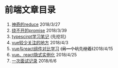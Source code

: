 # 前端文章目录

1. [神奇的reduce](https://github.com/limengke123/my-note/blob/master/%E5%89%8D%E7%AB%AF/%E7%A5%9E%E5%A5%87%E7%9A%84reduce.md) 2018/3/27
2. [绕不开的promise](https://github.com/limengke123/my-note/blob/master/%E5%89%8D%E7%AB%AF/%E7%BB%95%E4%B8%8D%E5%BC%80%E7%9A%84promise.md) 2018/3/39
3. [typescirpt学习笔记](https://github.com/limengke123/my-note/blob/master/%E5%89%8D%E7%AB%AF/typescript%E5%AD%A6%E4%B9%A0%E7%AC%94%E8%AE%B0.md)  (先挖坑)
4. [vue较少关注的地方](https://github.com/limengke123/my-note/blob/master/%E5%89%8D%E7%AB%AF/vue%E8%BE%83%E5%B0%91%E5%85%B3%E6%B3%A8%E7%9A%84%E5%9C%B0%E6%96%B9.md) 2018/4/3
5. [vue与react组件对比学习](https://github.com/limengke123/my-note/blob/master/%E5%89%8D%E7%AB%AF/vue%E8%BE%83%E5%B0%91%E5%85%B3%E6%B3%A8%E7%9A%84%E5%9C%B0%E6%96%B9.md) ~~(另一个坑先挖着)~~2018/4/15
6. [vue、react隐式实例化](https://github.com/limengke123/my-note/blob/master/%E5%89%8D%E7%AB%AF/vue%E3%80%81react%E9%9A%90%E5%BC%8F%E5%AE%9E%E4%BE%8B%E5%8C%96.md) 2018/4/25
7. [一次面试记录]() 2018/6/6
